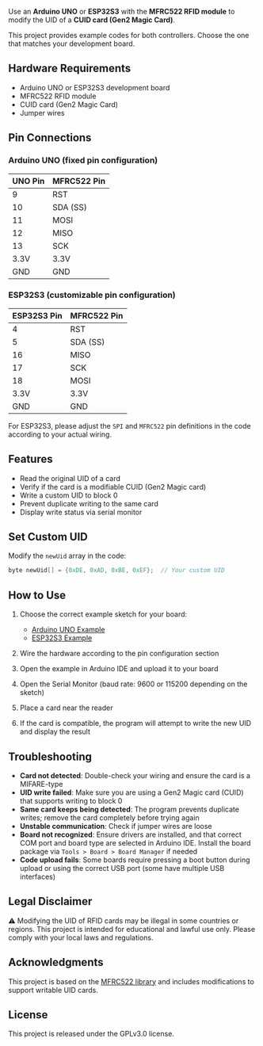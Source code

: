 Use an **Arduino UNO** or **ESP32S3** with the **MFRC522 RFID module** to modify the UID of a **CUID card (Gen2 Magic Card)**.

This project provides example codes for both controllers. Choose the one that matches your development board.

## Hardware Requirements

* Arduino UNO or ESP32S3 development board
* MFRC522 RFID module
* CUID card (Gen2 Magic Card)
* Jumper wires

## Pin Connections

### Arduino UNO (fixed pin configuration)

| UNO Pin | MFRC522 Pin |
| ------- | ----------- |
| 9       | RST         |
| 10      | SDA (SS)    |
| 11      | MOSI        |
| 12      | MISO        |
| 13      | SCK         |
| 3.3V    | 3.3V        |
| GND     | GND         |

### ESP32S3 (customizable pin configuration)

| ESP32S3 Pin | MFRC522 Pin |
| ----------- | ----------- |
| 4           | RST         |
| 5           | SDA (SS)    |
| 16          | MISO        |
| 17          | SCK         |
| 18          | MOSI        |
| 3.3V        | 3.3V        |
| GND         | GND         |

For ESP32S3, please adjust the `SPI` and `MFRC522` pin definitions in the code according to your actual wiring.

## Features

* Read the original UID of a card
* Verify if the card is a modifiable CUID (Gen2 Magic card)
* Write a custom UID to block 0
* Prevent duplicate writing to the same card
* Display write status via serial monitor

## Set Custom UID

Modify the `newUid` array in the code:

```cpp
byte newUid[] = {0xDE, 0xAD, 0xBE, 0xEF};  // Your custom UID
```

## How to Use

1. Choose the correct example sketch for your board:

   * [Arduino UNO Example](https://github.com/green-mochi/RC522-CUID/blob/main/arduino/arduino-rc522-cuid.ino)
   * [ESP32S3 Example](https://github.com/green-mochi/RC522-CUID/blob/main/esp32s3/esp32s3-rc522-cuid.ino)
2. Wire the hardware according to the pin configuration section
3. Open the example in Arduino IDE and upload it to your board
4. Open the Serial Monitor (baud rate: 9600 or 115200 depending on the sketch)
5. Place a card near the reader
6. If the card is compatible, the program will attempt to write the new UID and display the result

## Troubleshooting

* **Card not detected**: Double-check your wiring and ensure the card is a MIFARE-type
* **UID write failed**: Make sure you are using a Gen2 Magic card (CUID) that supports writing to block 0
* **Same card keeps being detected**: The program prevents duplicate writes; remove the card completely before trying again
* **Unstable communication**: Check if jumper wires are loose
* **Board not recognized**: Ensure drivers are installed, and that correct COM port and board type are selected in Arduino IDE. Install the board package via `Tools > Board > Board Manager` if needed
* **Code upload fails**: Some boards require pressing a boot button during upload or using the correct USB port (some have multiple USB interfaces)

## Legal Disclaimer

⚠️ Modifying the UID of RFID cards may be illegal in some countries or regions. This project is intended for educational and lawful use only. Please comply with your local laws and regulations.

## Acknowledgments

This project is based on the [MFRC522 library](https://github.com/miguelbalboa/rfid) and includes modifications to support writable UID cards.

## License

This project is released under the GPLv3.0 license.

